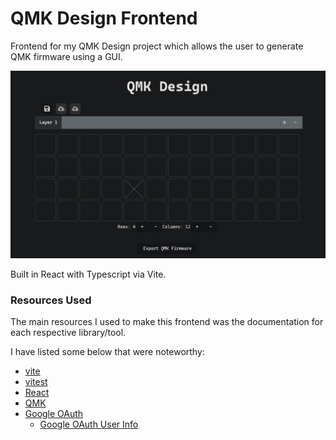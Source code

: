 # QMK Design Frontend

Frontend for my QMK Design project which allows the user to generate QMK firmware using a GUI.

![Screenshot](./src/assets/Screenshot-1.png)

Built in React with Typescript via Vite.


### Resources Used

The main resources I used to make this frontend was the documentation for each respective library/tool. 

I have listed some below that were noteworthy:

* [vite](https://vite.dev/guide/)
* [vitest](https://vitest.dev/guide/)
* [React](https://react.dev/reference/react)
* [QMK](https://docs.qmk.fm/newbs_building_firmware)
* [Google OAuth](https://www.npmjs.com/package/@react-oauth/google)
    * [Google OAuth User Info](https://developers.google.com/identity/protocols/oauth2)
    


